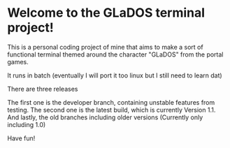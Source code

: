 # Welcome to the GLaDOS terminal project!

This is a personal coding project of mine that aims to make a sort of functional terminal themed around the character "GLaDOS" from the portal games. 

It runs in batch (eventually I will port it too linux but I still need to learn dat)

There are three releases

The first one is the developer branch, containing unstable features from testing. 
The second one is the latest build, which is currently Version 1.1. 
And lastly, the old branches including older versions (Currently only including 1.0)

Have fun!

